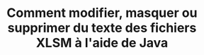 ---
############################# Static ############################
layout: "auto-gen-gist"
draft: false
path: "fr/redaction/java/text/xlsm"
otherformats: CSV DOC DOCM DOCX DOT DOTM DOTX PDF POT POTM PPS PPSM PPSX PPT PPTM PPTX RTF XLS XLSX XLT XLTM XLTX  

############################# Head ############################
head_title: "Modifier le texte XLSM avec une phrase exacte/expression régulière en Java"
head_description: "L'API Java GroupDocs.Redaction permet aux développeurs de modifier du texte à partir de PDF, DOC, DOCX, RTF, XLSX, CSV, PPT, PPTX et des images avec une phrase exacte ou une expression régulière en Java."

############################# Header ############################
title: "Comment modifier, masquer ou supprimer du texte des fichiers XLSM à l'aide de Java"
description: "L'API Java GroupDocs.Redactions vous permet de modifier, de masquer ou de supprimer du texte sensible dans des documents texte, des feuilles de calcul, des présentations, des fichiers PDF et des images."

################### SubMenu/Download Button #####################
button:
    enable: true

############################# About ############################
about:
    enable: true
    title: "Qu'est-ce que l'édition de texte?"
    content: |
        L'édition de texte est le processus de suppression du texte ou des informations sensibles ou indésirables des documents numériques tout en laissant intact le reste du document ou du paragraphe le contenant. L'édition aide les utilisateurs ainsi que les organisations à protéger leurs informations sensibles en les masquant ou en les supprimant définitivement. Avec l'API Java GroupDocs.Redaction, les utilisateurs peuvent désormais modifier, masquer ou supprimer du texte sensible dans des documents texte, des feuilles de calcul, des présentations, des fichiers PDF et des bitmaps. L'API fournit un large éventail de fonctionnalités et de méthodes pour modifier les informations privées dans les documents. Il prend en charge la recherche et l'édition à l'aide de correspondances exactes ou d'expressions régulières, à l'aide de correctifs textuels (codes d'exception) ou graphiques (cases colorées), etc. Alors pourquoi ne pas essayer d'automatiser votre processus d'édition de documents en téléchargeant l'API et en découvrant ses fonctionnalités de base et avancées.

############################# Steps ############################
steps:
    enable: true
    block:
    - title_left: "Modifier la phrase exacte XLSM en Java"
      content_left: |
        GroupDocs.Redaction facilite la modification des données sensibles ou privées de vos documents. Le cas d'édition le plus courant consiste à supprimer du texte d'un document. 

        Le code suivant peut être utilisé pour appliquer l'édition de texte à une partie spécifique d'un document avec une phrase exacte. Cela permet aux utilisateurs de remplacer l'expression exacte personnelle "Michal Clark" par une expression personnelle (ou tout code d'exclusion).

      title_right: "Supprimer les données sensibles de XLSM"
      content_right: |
        * Créer une instance de la classe [Redactor](https://apireference.groupdocs.com/redaction/java/com.groupdocs.redaction/Redactor) et chargez le fichier XLSM
        * Appelez la méthode Redactor.apply avec une nouvelle instance de la classe ExactPhraseRedaction.
        * Appelez la méthode redactor.save sur l'objet [ExactPhraseRedaction](https://apireference.groupdocs.com/redaction/java/com.groupdocs.redaction.redactions/ExactPhraseRedaction)
        * Appelez la méthode redactor.save pour enregistrer les modifications 

      gisthash: "3202859fc19b5dfd14e8f073b70a18f8"
      gistfile: "redact_exact_phrase.java"
      
    - title_left: "Édition de texte sensible à la casse dans XLSM"
      content_left: |
        Dans l'exemple suivant, les utilisateurs peuvent effectuer une phase d'édition précise sensible à la casse pour supprimer ou masquer un morceau de texte spécifique dans un document. Par défaut, la recherche de phase exacte est insensible à la casse. 
        
      title_right: "Effectuer une édition sensible à la casse via Java"
      content_right: |
        * Créer une instance de la classe [Redactor](https://apireference.groupdocs.com/redaction/java/com.groupdocs.redaction/Redactor) et chargez le fichier XLSM
        * Appelez la méthode Redactor.apply avec une nouvelle instance de la classe ExactPhraseRedaction.
        * Appelez la méthode redactor.save sur l'objet [ExactPhraseRedaction](https://apireference.groupdocs.com/redaction/java/com.groupdocs.redaction.redactions/ExactPhraseRedaction)
        * Appelez la méthode redactor.save pour enregistrer les modifications 
        
      gisthash: "a43e3ce358f93df92373b5441bc579fb"
      gistfile: "case_sensitive_redaction.java"

    - title_left: "Modifier le texte dans XLSM avec Color Box"
      content_left: |
        Au lieu de supprimer le texte modifié ou d'y mettre une ligne, vous pouvez également placer une bordure colorée sur le texte modifié. Dans ce cas, le texte correspondant sera supprimé et un rectangle de couleur sera placé sur le texte modifié.
        
      title_right: "Utiliser la boîte de couleur pour supprimer du texte en Java"
      content_right: |
        * Créer une instance de la classe [Redactor](https://apireference.groupdocs.com/redaction/java/com.groupdocs.redaction/Redactor) et chargez le fichier XLSM
        * Appelez la méthode Redactor.apply avec une nouvelle instance de la classe ExactPhraseRedaction.
        * Appelez la méthode redactor.save sur l'objet [ExactPhraseRedaction](https://apireference.groupdocs.com/redaction/java/com.groupdocs.redaction.redactions/ExactPhraseRedaction)
        * Appelez la méthode redactor.save pour enregistrer les modifications 
        
      gisthash: "6d83e791388b6834a372dc90f4b455f6"
      gistfile: "redact_text_using_color_box.java"

    - title_left: "Configuration requise"
      content_left: |
        Les API Java GroupDocs.Redaction sont prises en charge sur toutes les principales plates-formes et systèmes d'exploitation. Pour un guide complet sur la configuration système requise, consultez [configuration système requise](https://docs.groupdocs.com/redaction/java/system-requirements). Avant d'exécuter le code ci-dessous, assurez-vous que les prérequis suivants sont installés sur votre système :
        * Systèmes d'exploitation : Microsoft Windows, Linux, MacOS
        * Environnement de développement : NetBeans, Intellij IDEA, Eclipse, etc.
        * Exécution Java : J2SE 6.0 et supérieur
        * Obtenez le dernier GroupDocs.Redaction pour Java à partir de [Maven](https://repository.groupdocs.com/webapp/#/artifacts/browse/tree/General/repo/com/groupdocs/groupdocs-redaction)
        
      title_right: "Pourquoi utiliser GroupDocs.Redaction"
      content_right: |
        * Autoriser les utilisateurs à ajouter des formats de document personnalisés et des types de révision
        * Aucun logiciel supplémentaire n'est requis pour supprimer les informations sensibles.
        * Option pour définir le document de rendu de plage de pages au format PDF
        * Un moyen simple de modifier différents types de métadonnées : nom de l'auteur, version, titre, sujet, description, etc.
        * Récupérer des informations sur le document - type de fichier, nombre de pages, etc.

############################# Demos ############################
demos:
    enable: true
############################# More Formats ############################
more_formats:
    enable: true

############################# Back to top ###############################
back_to_top:
    enable: true
---